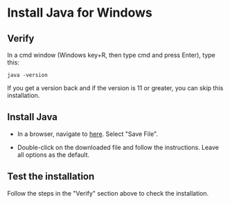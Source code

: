 # Install Java for Windows

## Verify

In a cmd window (Windows key+R, then type cmd and press Enter), type this:

```
java -version
```

If you get a version back and if the version is 11 or greater, you can skip this installation.

## Install Java

* In a browser, navigate to [here](https://corretto.aws/downloads/latest/amazon-corretto-11-x64-windows-jdk.msi). Select "Save File".

* Double-click on the downloaded file and follow the instructions. Leave all options as the default.

## Test the installation

Follow the steps in the "Verify" section above to check the installation.